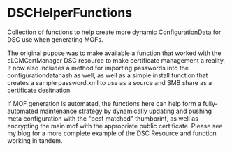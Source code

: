 # DSCHelperFunctions
Collection of functions to help create more dynamic ConfigurationData for DSC use when generating MOFs.

The original pupose was to make available a function that worked with the cLCMCertManager DSC resource to make certificate management a reality.  It now also includes a method for importing passwords into the configurationdatahash as well, as well as a simple install function that creates a sample password.xml to use as a source and SMB share as a certificate desitnation.

If MOF generation is automated, the functions here can help form a fully-automated maintenance strategy by dynamically updating and pushing meta configuration with the "best matched" thumbprint, as well as encrypting the main mof with the appropriate public certificate.    Please see my blog for a more complete example of the DSC Resource and function working in tandem.
